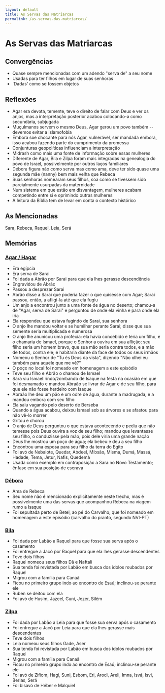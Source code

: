 ```yaml
---
layout: default
title: As Servas das Matriarcas
permalink: /as-servas-das-matriarcas/
---
```


# As Servas das Matriarcas 


## Convergências
- Quase sempre mencionadas com um adendo "serva de" a seu nome
- Usadas para ter filhos em lugar de suas senhoras
- 'Dadas' como se fossem objetos

## Reflexões
- Agar era devota, temente, teve o direito de falar com Deus e ver os anjos, mas a interpretação posterior acabou colocando-a como secundária, subjugada
- Muçulmanos servem o mesmo Deus, Agar gerou um povo também -- devemos evitar a islamofobia
- Embora soe chocante para nós Agar, vulnerável, ser mandada embora, isso acabou fazendo parte do cumprimento da promessa
- Conjunturas geopolíticas influenciam a interpretação
- Midrash como mais uma fonte de informação sobre essas mulheres
- Diferente de Agar, Bila e Zilpa foram mais integradas na genealogia do povo de Israel, possivelmente por outros laços familiares
- Débora figura não como serva mas como ama, deve ter sido quase uma segunda mãe (nanny) bem mais velha que Rebeca
- Suas senhoras nomearam seus filhos, soa como se tivessem sido parcialmente usurpadas da maternidade
- Num sistema em que estão em disvantagem, mulheres acabam competindo entre si e oprimindo outras mulheres
- A leitura da Bíblia tem de levar em conta o contexto histórico


## As Mencionadas

Sara, Rebeca, Raquel, Leia, Será


## Memórias

### [Agar / Hagar](../agar)

- Era egípcia
- Era serva de Sarai
- Foi dada a Abrão por Sarai para que ela lhes gerasse descendência
- Engravidou de Abrão
- Passou a desprezar Sarai
- Abrão disse a Sarai que poderia fazer o que quisesse com Agar; Sarai passou, então, a afligi-la até que ela fugiu
- Um anjo a encontrou junto a uma fonte de água no deserto; chamou-a de "Agar, serva de Sarai" e perguntou de onde ela vinha e para onde ela iria
- Ela respondeu que estava fugindo de Sarai, sua senhora
- O anjo lhe mandou voltar e se humilhar perante Sarai; disse que sua semente seria multiplicada e numerosa
- O anjo lhe anunicou uma profecia: ela havia concebido e teria um filho, e o chamaria de Ismael, porque o Senhor a ouvira em sua aflição; seu filho seria um homem bravo, que sua mão seria contra todos, e a mão de todos, contra ele; e habitaria diante da face de todos os seus irmãos
- Nomeou o Senhor de "Tu és Deus da vista", dizendo "Não olhei eu também para aquele que me vê?"
- O poço no local foi nomeado em homenagem a este episódio
- Teve seu filho e Abrão o chamou de Ismael
- Sara viu Ismael rindo/zombando de Isaque na festa na ocasião em que foi desmamado e mandou Abraão se livrar de Agar e de seu filho, para que ele não fosse herdeiro com Isaque
- Abraão lhe deu um pão e um odre de água, durante a madrugada, e a mandou embora com seu filho
- Ela saiu vagando pelo deserto de Berseba
- Quando a água acabou, deixou Ismael sob as árvores e se afastou para não vê-lo morrer
- Gritou e chorou
- O anjo de Deus perguntou o que estava acontecendo e pediu que não temesse pois Deus ouvira a voz de seu filho; mandou que levantasse seu filho, o conduzisse pela mão, pois dele viria uma grande nação
- Deus lhe mostrou um poço de água; ela bebeu e deu a seu filho
- Encontrou uma esposa para seu filho da terra do Egito 
- Foi avó de Nebaiote, Quedar, Abdeel, Mibsão, Misma, Dumá, Massá, Hadade, Tema, Jetur, Nafis, Quedemá
- Usada como exemplo em contraposição a Sara no Novo Testamento; ênfase em sua posição de escrava

### [Débora](../debora)

- Ama de Rebeca
- Seu nome não é mencionado explicitamente neste trecho, mas é possivelmente uma das servas que acompanhou Rebeca na viagem rumo a Isaque
- Foi sepultada perto de Betel, ao pé do Carvalho, que foi nomeado em homenagem a este episódio (carvalho do pranto, segundo NVI-PT)


### [Bila](../bila)

- Foi dada por Labão a Raquel para que fosse sua serva após o casamento
- Foi entregue a Jacó por Raquel para que ela lhes gerasse descendentes
- Teve dois filhos
- Raquel nomeou seus filhos Dã e Naftali
- Sua tenda foi revistada por Labão em busca dos ídolos roubados por Raquel
- Migrou com a família para Canaã
- Ficou no primeiro grupo indo ao encontro de Esaú; inclinou-se perante ele
- Ruben se deitou com ela
- Foi avó de Husim, Jazeel, Guni, Jezer, Silém


### [Zilpa](../zilpa)

- Foi dada por Labão a Leia para que fosse sua serva após o casamento
- Foi entregue a Jacó por Leia para que ela lhes gerasse mais descendentes
- Teve dois filhos
- Leia nomeou seus filhos Gade, Aser
- Sua tenda foi revistada por Labão em busca dos ídolos roubados por Raquel
- Migrou com a família para Canaã
- Ficou no primeiro grupo indo ao encontro de Esaú; inclinou-se perante ele
- Foi avó de Zifiom, Hagi, Suni, Esbom, Eri, Arodi, Areli, Imna, Isvá, Isvi, Berias, Será
- Foi bisavó de Héber e Malquiel
